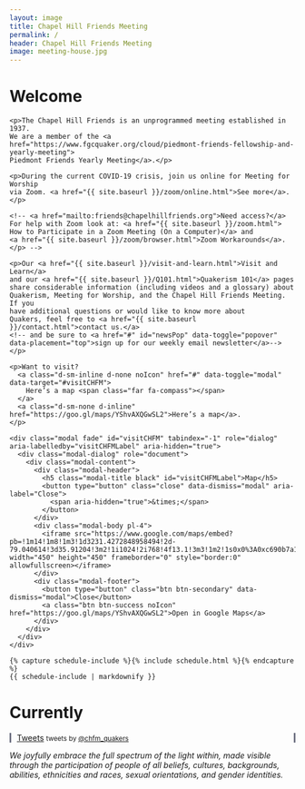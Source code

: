 ```yaml
---
layout: image
title: Chapel Hill Friends Meeting
permalink: /
header: Chapel Hill Friends Meeting
image: meeting-house.jpg
---
```


<div class="row mx-auto">
  <div class="imageInfo col-md-6 order-md-1 order-2 pt-md-2 pt-0">
    <h1>Welcome</h1>

    <p>The Chapel Hill Friends is an unprogrammed meeting established in 1937.
    We are a member of the <a
    href="https://www.fgcquaker.org/cloud/piedmont-friends-fellowship-and-yearly-meeting">
    Piedmont Friends Yearly Meeting</a>.</p>

    <p>During the current COVID-19 crisis, join us online for Meeting for Worship
    via Zoom. <a href="{{ site.baseurl }}/zoom/online.html">See more</a>.</p>
    
    <!-- <a href="mailto:friends@chapelhillfriends.org">Need access?</a>
    For help with Zoom look at: <a href="{{ site.baseurl }}/zoom.html">
    How to Participate in a Zoom Meeting (On a Computer)</a> and
    <a href="{{ site.baseurl }}/zoom/browser.html">Zoom Workarounds</a>.</p> -->

    <p>Our <a href="{{ site.baseurl }}/visit-and-learn.html">Visit and Learn</a>
    and our <a href="{{ site.baseurl }}/Q101.html">Quakerism 101</a> pages
    share considerable information (including videos and a glossary) about
    Quakerism, Meeting for Worship, and the Chapel Hill Friends Meeting. If you
    have additional questions or would like to know more about
    Quakers, feel free to <a href="{{ site.baseurl }}/contact.html">contact us.</a>
    <!-- and be sure to <a href="#" id="newsPop" data-toggle="popover"
    data-placement="top">sign up for our weekly email newsletter</a>--></p>

    <p>Want to visit?
      <a class="d-sm-inline d-none noIcon" href="#" data-toggle="modal" data-target="#visitCHFM">
        Here’s a map <span class="far fa-compass"></span>
      </a>
      <a class="d-sm-none d-inline" href="https://goo.gl/maps/YShvAXQGwSL2">Here’s a map</a>.
    </p>

    <div class="modal fade" id="visitCHFM" tabindex="-1" role="dialog" aria-labelledby="visitCHFMLabel" aria-hidden="true">
      <div class="modal-dialog" role="document">
        <div class="modal-content">
          <div class="modal-header">
            <h5 class="modal-title black" id="visitCHFMLabel">Map</h5>
            <button type="button" class="close" data-dismiss="modal" aria-label="Close">
              <span aria-hidden="true">&times;</span>
            </button>
          </div>
          <div class="modal-body pl-4">
            <iframe src="https://www.google.com/maps/embed?pb=!1m14!1m8!1m3!1d3231.4272848958494!2d-79.040614!3d35.91204!3m2!1i1024!2i768!4f13.1!3m3!1m2!1s0x0%3A0xc690b7a12fb90e69!2sChapel+Hill+Friends+Meeting!5e0!3m2!1sen!2sus!4v1550611311696" width="450" height="450" frameborder="0" style="border:0" allowfullscreen></iframe>
          </div>
          <div class="modal-footer">
            <button type="button" class="btn btn-secondary" data-dismiss="modal">Close</button>
            <a class="btn btn-success noIcon" href="https://goo.gl/maps/YShvAXQGwSL2">Open in Google Maps</a>
          </div>
        </div>
      </div>
    </div>

    {% capture schedule-include %}{% include schedule.html %}{% endcapture %}
    {{ schedule-include | markdownify }}
  </div>
  <div class="imageInfo col-md-6 order-md-2 order-3">
    <h1>Currently</h1>
    <div class="mt-2" style="padding: 0 10px 0; border-left: solid 3px #6E7182; border-right: solid 3px #6E7182">
      <a class="twitter-timeline"
        data-theme="dark"
        data-chrome="transparent nofooter noheader noborders"
        data-link-color="#7BC679"
        data-tweet-limit="3"
        data-dnt="true"
        href="https://twitter.com/chfm_quakers?ref_src=twsrc%5Etfw">Tweets</a>
      <script async src="https://platform.twitter.com/widgets.js" charset="utf-8"></script>
      <!-- this line is to meet twitter usage guidelines -->
      <small>tweets by <a href="https://twitter.com/chfm_quakers?lang=en">@chfm_quakers</a></small>
    </div>
  </div>
  <div class="imageInfo col-12 order-md-3 order-1 pb-0">
    <p><i>We joyfully embrace the full spectrum of the light within, made visible through the participation of people of all beliefs, cultures, backgrounds, abilities, ethnicities and races, sexual orientations, and gender identities.</i></p>
  </div>
</div>
